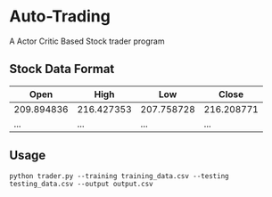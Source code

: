 # Auto-Trading

A Actor Critic Based Stock trader program


## Stock Data Format

| Open                | High       | Low | Close | 
| -------------------- | ----------| ---- | --- | 
| 209.894836 | 216.427353 | 207.758728 |216.208771 |
| ... | ...  |  ... |  ...  |  


## Usage

```
python trader.py --training training_data.csv --testing testing_data.csv --output output.csv
```
